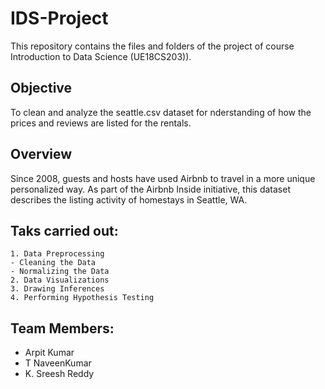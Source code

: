 # IDS-Project
This repository contains the files and folders of the project of course Introduction to Data Science (UE18CS203)).

## Objective
To clean and analyze the seattle.csv dataset for nderstanding of how the prices and reviews are listed for the rentals.

## Overview
Since 2008, guests and hosts have used Airbnb to travel in a more unique personalized way. As part of the Airbnb Inside initiative, this dataset describes the listing activity of homestays in Seattle, WA.

## Taks carried out:
```
1. Data Preprocessing
- Cleaning the Data
- Normalizing the Data
2. Data Visualizations
3. Drawing Inferences
4. Performing Hypothesis Testing
```

## Team Members:
- Arpit Kumar
- T NaveenKumar
- K. Sreesh Reddy
